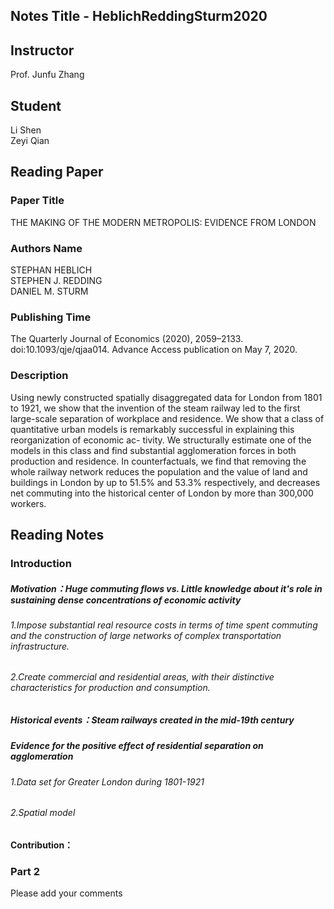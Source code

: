 ## Notes Title - HeblichReddingSturm2020   
## Instructor
Prof. Junfu Zhang
## Student
Li Shen  
Zeyi Qian  

## Reading Paper 
### Paper Title
THE MAKING OF THE MODERN METROPOLIS: EVIDENCE FROM LONDON

### Authors Name
STEPHAN HEBLICH  
STEPHEN J. REDDING  
DANIEL M. STURM  


### Publishing Time
The Quarterly Journal of Economics (2020), 2059–2133. doi:10.1093/qje/qjaa014.
Advance Access publication on May 7, 2020.

### Description
Using newly constructed spatially disaggregated data for London from 1801 to 1921, 
we show that the invention of the steam railway led to the first large-scale separation of workplace and residence. 
We show that a class of quantitative urban models is remarkably successful in explaining this reorganization of economic ac- tivity. 
We structurally estimate one of the models in this class and find substantial agglomeration forces in both production and residence. 
In counterfactuals, we find that removing the whole railway network reduces the population and the value of land and buildings 
in London by up to 51.5% and 53.3% respectively, and decreases net commuting into the historical center of London by more than 300,000 workers.


## Reading Notes
### Introduction

##### Motivation：Huge commuting flows   vs.   Little knowledge about it's role in sustaining dense concentrations of economic activity
###### 1.Impose substantial real resource costs in terms of time spent commuting and the construction of large networks of complex transportation infrastructure. 
###### 2.Create commercial and residential areas, with their distinctive characteristics for production and consumption.

##### Historical events：Steam railways created in the mid-19th century

##### Evidence for the positive effect of residential separation on agglomeration
###### 1.Data set for Greater London during 1801-1921
###### 2.Spatial model

#### Contribution：
### Part 2
Please add your comments 

